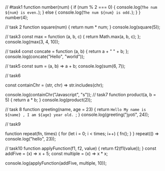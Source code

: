 // #task1
function number(num) {
if (num % 2 === 0) {
console.log(`The num  ${num} is even.`);
} else {
console.log(`The num ${num} is odd.`);
}
}
number(4);

// task 2
function square(num) {
return num \* num;
}
console.log(square(5));

// task3
const max = function (a, b, c) {
return Math.max(a, b, c);
};
console.log(max(3, 4, 10));

// task4
const concate = function (a, b) {
return a + " " + b;
};
console.log(concate("Hello", "world"));

// task5
const sum = (a, b) => a + b;
console.log(sum(6, 7));

// task6

const containChr = (str, chr) => str.includes(chr);

console.log(containChr("Javascript", "s"));
// task7
function product(a, b = 5) {
return a \* b;
}
console.log(product(2));

// task 8
function greeting(name, age = 23) {
return `Hello My name is  ${name} , I am ${age} year old. `;
}
console.log(greeting("jyoti", 24));

// task9

function repeat(fn, times) {
for (let i = 0; i < times; i++) {
fn();
}
}
repeat(() => console.log("hello", 23));

// task10
function applyFunction(f1, f2, value) {
return f2(f1(value));
}
const addFive = (x) => x + 5;
const multiple = (x) => x \* x;

console.log(applyFunction(addFive, multiple, 10));
